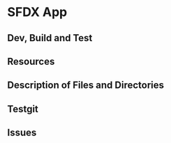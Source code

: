 # SFDX App

## Dev, Build and Test

## Resources

## Description of Files and Directories

##  Testgit 

## Issues
